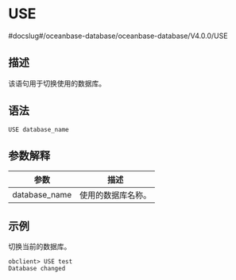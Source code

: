 USE 
========================
#docslug#/oceanbase-database/oceanbase-database/V4.0.0/USE


描述 
-----------------------

该语句用于切换使用的数据库。

语法 
-----------------------

```unknow
USE database_name
```



参数解释 
-------------------------



|      参数       |    描述     |
|---------------|-----------|
| database_name | 使用的数据库名称。 |



示例 
-----------------------

切换当前的数据库。

```unknow
obclient> USE test
Database changed
```


